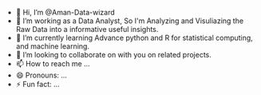 - 👋 Hi, I’m @Aman-Data-wizard
- 👀 I’m working as a Data Analyst, So I'm Analyzing and Visuliazing the Raw Data into a informative useful insights.
- 🌱 I’m currently learning Advance python and R for statistical computing, and machine learning.
- 💞️ I’m looking to collaborate on with you on related projects.
- 📫 How to reach me ...
- 😄 Pronouns: ...
- ⚡ Fun fact: ...

<!---
Aman-Data-wizard/Aman-Data-wizard is a ✨ special ✨ repository because its `README.md` (this file) appears on your GitHub profile.
You can click the Preview link to take a look at your changes.
--->
